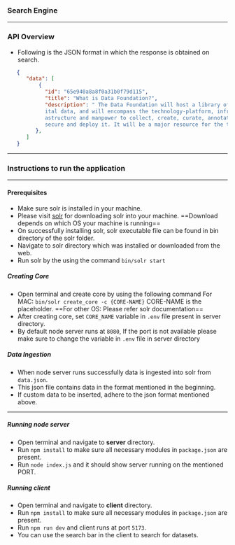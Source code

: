 ### Search Engine

---

### API Overview

- Following is the JSON format in which the response is obtained on search.

```json
   {
      "data": [
          {
            "id": "65e940a8a8f0a31b0f79d115",
            "title": "What is Data Foundation?",
            "description": " The Data Foundation will host a library of dig
            ital data, and will encompass the technology-platform, infr
            astructure and manpower to collect, create, curate, annotate,
            secure and deploy it. It will be a major resource for the technology community",
         },
      ]
   }
```

---

### Instructions to run the application

---

#### Prerequisites

- Make sure solr is installed in your machine.
- Please visit [solr](https://solr.apache.org/downloads.html) for downloading solr into your machine.
  ==Download depends on which OS your machine is running==
- On successfully installing solr, solr executable file can be found in bin directory of the solr folder.
- Navigate to solr directory which was installed or downloaded from the web.
- Run solr by the using the command `bin/solr start`

##### Creating Core

- Open terminal and create core by using the following command
  For MAC: `bin/solr create_core -c {CORE-NAME}` CORE-NAME is the placeholder.
  ==For other OS: Please refer solr documentation==
- After creating core, set `CORE_NAME` variable in `.env` file present in server directory.
- By default node server runs at `8080`, If the port is not available please make sure to change the variable in `.env` file in server directory

##### Data Ingestion

- When node server runs successfully data is ingested into solr from `data.json`.
- This json file contains data in the format mentioned in the beginning.
- If custom data to be inserted, adhere to the json format mentioned above.

---

##### Running node server

- Open terminal and navigate to **server** directory.
- Run `npm install` to make sure all necessary modules in `package.json` are present.
- Run `node index.js` and it should show server running on the mentioned PORT.

##### Running client

- Open terminal and navigate to **client** directory.
- Run `npm install` to make sure all necessary modules in `package.json` are present.
- Run `npm run dev` and client runs at port `5173`.
- You can use the search bar in the client to search for datasets.
